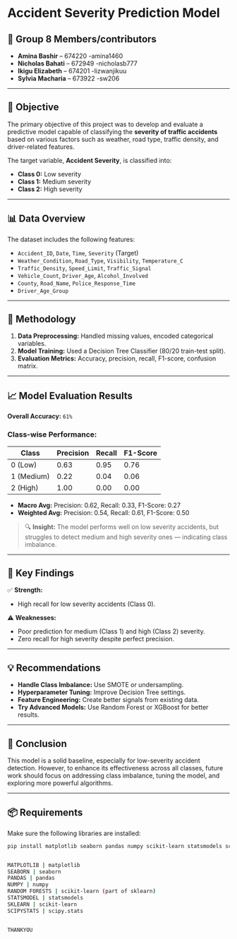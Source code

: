 # Accident Severity Prediction Model

## 👥 Group 8 Members/contributors

- **Amina Bashir** – 674220   -amina1460
- **Nicholas Bahati** – 672949  -nicholasb777
- **Ikigu Elizabeth** – 674201  -lizwanjikuu
- **Sylvia Macharia** – 673922  -sw206

---

## 🎯 Objective

The primary objective of this project was to develop and evaluate a predictive model capable of classifying the **severity of traffic accidents** based on various factors such as weather, road type, traffic density, and driver-related features.

The target variable, **Accident Severity**, is classified into:
- **Class 0:** Low severity  
- **Class 1:** Medium severity  
- **Class 2:** High severity  

---

## 📊 Data Overview

The dataset includes the following features:

- `Accident_ID`, `Date`, `Time`, `Severity` (Target)
- `Weather_Condition`, `Road_Type`, `Visibility`, `Temperature_C`
- `Traffic_Density`, `Speed_Limit`, `Traffic_Signal`
- `Vehicle_Count`, `Driver_Age`, `Alcohol_Involved`
- `County`, `Road_Name`, `Police_Response_Time`
- `Driver_Age_Group`

---

## 🧠 Methodology

1. **Data Preprocessing:** Handled missing values, encoded categorical variables.
2. **Model Training:** Used a Decision Tree Classifier (80/20 train-test split).
3. **Evaluation Metrics:** Accuracy, precision, recall, F1-score, confusion matrix.

---

## 📈 Model Evaluation Results

**Overall Accuracy:** `61%`

### Class-wise Performance:
| Class | Precision | Recall | F1-Score |
|-------|-----------|--------|----------|
| 0 (Low) | 0.63 | 0.95 | 0.76 |
| 1 (Medium) | 0.22 | 0.04 | 0.06 |
| 2 (High) | 1.00 | 0.00 | 0.00 |

- **Macro Avg:** Precision: 0.62, Recall: 0.33, F1-Score: 0.27  
- **Weighted Avg:** Precision: 0.54, Recall: 0.61, F1-Score: 0.50  

> 🔍 **Insight:** The model performs well on low severity accidents, but struggles to detect medium and high severity ones — indicating class imbalance.

---

## 🔑 Key Findings

✅ **Strength:**  
- High recall for low severity accidents (Class 0).

⚠️ **Weaknesses:**  
- Poor prediction for medium (Class 1) and high (Class 2) severity.
- Zero recall for high severity despite perfect precision.

---

## 💡 Recommendations

- **Handle Class Imbalance:** Use SMOTE or undersampling.
- **Hyperparameter Tuning:** Improve Decision Tree settings.
- **Feature Engineering:** Create better signals from existing data.
- **Try Advanced Models:** Use Random Forest or XGBoost for better results.

---

## 📌 Conclusion

This model is a solid baseline, especially for low-severity accident detection. However, to enhance its effectiveness across all classes, future work should focus on addressing class imbalance, tuning the model, and exploring more powerful algorithms.

---

## 📦 Requirements

Make sure the following libraries are installed:

```bash
pip install matplotlib seaborn pandas numpy scikit-learn statsmodels scipy


MATPLOTLIB | matplotlib 
SEABORN | seaborn 
PANDAS | pandas 
NUMPY | numpy 
RANDOM FORESTS | scikit-learn (part of sklearn) 
STATSMODEL | statsmodels 
SKLEARN | scikit-learn 
SCIPYSTATS | scipy.stats


THANKYOU







